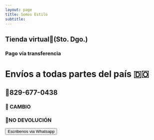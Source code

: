 ```yaml
---
layout: page
title: Somos Estilo
subtitle:
---
```

## Tienda virtual📍(Sto. Dgo.)
### Pago vía transferencia
# Envíos a todas partes del país 🇩🇴
## 📱829-677-0438
### 🚫 CAMBIO
### 🚫NO DEVOLUCIÓN

<form action="https://wa.me/8296770438">
  <button type="submit">Escribenos via Whatsapp</button>
</form>
